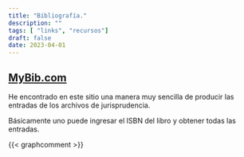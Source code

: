 ```yaml
---
title: "Bibliografía."
description: ""
tags: [ "links", "recursos"]
draft: false
date: 2023-04-01
---
```


 ## [MyBib.com](https://MyBib.com)

He encontrado en este sitio una manera muy sencilla de producir las entradas de los archivos de jurisprudencia.

Básicamente uno puede ingresar el ISBN del libro y obtener todas las entradas.

{{< graphcomment >}}